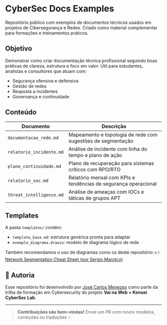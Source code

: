 # CyberSec Docs Examples 

Repositório público com exemplos de documentos técnicos usados em projetos de Cibersegurança e Redes. Criado como material complementar para formações e treinamentos práticos.

## Objetivo

Demonstrar como criar documentação técnica profissional seguindo boas práticas de clareza, estrutura e foco em valor. Útil para estudantes, analistas e consultores que atuam com:

- Segurança ofensiva e defensiva
- Gestão de redes
- Resposta a incidentes
- Governança e continuidade

## Conteúdo

| Documento                     | Descrição                                                      |
|------------------------------|-----------------------------------------------------------------|
| `documentacao_rede.md`       | Mapeamento e topologia de rede com sugestões de segmentação    |
| `relatorio_incidente.md`     | Análise de incidente com linha do tempo e plano de ação        |
| `plano_continuidade.md`      | Plano de recuperação para sistemas críticos com RPO/RTO        |
| `relatorio_soc.md`           | Relatório mensal com KPIs e tendências de segurança operacional|
| `threat_intelligence.md`     | Análise de ameaças com IOCs e táticas de grupos APT            |

## Templates

A pasta `templates/` contém:
- `template_base.md`: estrutura genérica pronta para adaptar
- `exemplo_diagrama.drawio`: modelo de diagrama lógico de rede

Também recomendamos o uso de diagramas como os deste repositório:
👉 [Network Segmentation Cheat Sheet (por Sergio Marotco)](https://github.com/sergiomarotco/Network-segmentation-cheat-sheet)

## 👥 Autoria

Esse repositório foi desenvolvido por [José Carlos Menezes](https://github.com/Kensei-CyberSec-Lab/) como parte da trilha de formação em Cybersecurity do projeto **Vai na Web + Kensei CyberSec Lab**.

---

> **Contribuições são bem-vindas!** Envie um PR com novos modelos, correções ou traduções ✨
